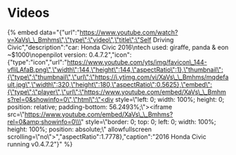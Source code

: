 # Videos

{% embed data="{\"url\":\"https://www.youtube.com/watch?v=XaVs\_\_Bmhms\",\"type\":\"video\",\"title\":\"Self Driving Civic\",\"description\":\"car: Honda Civic 2016\\ntech used: giraffe, panda & eon ~$1000\\nopenpilot version: 0.4.7.2\",\"icon\":{\"type\":\"icon\",\"url\":\"https://www.youtube.com/yts/img/favicon\_144-vfliLAfaB.png\",\"width\":144,\"height\":144,\"aspectRatio\":1},\"thumbnail\":{\"type\":\"thumbnail\",\"url\":\"https://i.ytimg.com/vi/XaVs\_\_Bmhms/mqdefault.jpg\",\"width\":320,\"height\":180,\"aspectRatio\":0.5625},\"embed\":{\"type\":\"player\",\"url\":\"https://www.youtube.com/embed/XaVs\_\_Bmhms?rel=0&showinfo=0\",\"html\":\"<div style=\\\"left: 0; width: 100%; height: 0; position: relative; padding-bottom: 56.2493%;\\\"><iframe src=\\\"https://www.youtube.com/embed/XaVs\_\_Bmhms?rel=0&amp;showinfo=0\\\" style=\\\"border: 0; top: 0; left: 0; width: 100%; height: 100%; position: absolute;\\\" allowfullscreen scrolling=\\\"no\\\"></iframe></div>\",\"aspectRatio\":1.7778},\"caption\":\"2016 Honda Civic running v0.4.7.2\"}" %}

